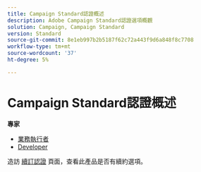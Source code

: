 ```yaml
---
title: Campaign Standard認證概述
description: Adobe Campaign Standard認證選項概觀
solution: Campaign, Campaign Standard
version: Standard
source-git-commit: 8e1eb997b2b5187f62c72a443f9d6a848f8c7708
workflow-type: tm+mt
source-wordcount: '37'
ht-degree: 5%

---
```


# Campaign Standard認證概述

**專家**

* [業務執行者](/help/certifications/acs/acs-e-business.md) <!--AD0-E307-->
* [Developer](/help/certifications/acs/acs-e-developer.md) <!--AD0-E306-->

造訪 [續訂認證](/help/certifications/renew.md) 頁面，查看此產品是否有續約選項。
